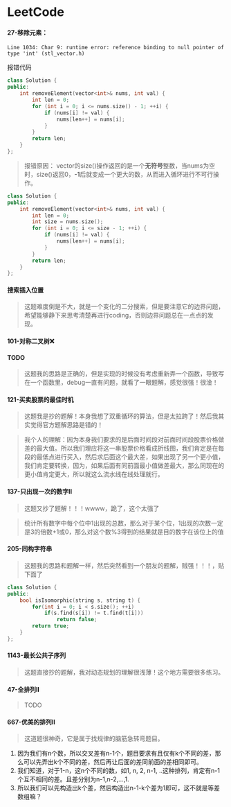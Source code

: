 # LeetCode



#### 27-移除元素：
`Line 1034: Char 9: runtime error: reference binding to null pointer of type 'int' (stl_vector.h)`

报错代码
```C++
class Solution {
public:
    int removeElement(vector<int>& nums, int val) {
        int len = 0;
        for (int i = 0; i <= nums.size() - 1; ++i) {
            if (nums[i] != val) {
                nums[len++] = nums[i];
            }
        }
        return len;
    }
};
``` 
> 报错原因： vector的size()操作返回的是一个**无符号**整数，当nums为空时，size()返回0，**-1**后就变成一个更大的数，从而进入循环进行不可行操作。

```C++
class Solution {
public:
    int removeElement(vector<int>& nums, int val) {
        int len = 0;
        int size = nums.size();
        for (int i = 0; i <= size - 1; ++i) {
            if (nums[i] != val) {
                nums[len++] = nums[i];
            }
        }
        return len;
    }
};

```


#### 搜索插入位置
> 这题难度倒是不大，就是一个变化的二分搜索，但是要注意它的边界问题，希望能够静下来思考清楚再进行coding，否则边界问题总在一点点的发现。


#### 101-对称二叉树:x:
#### TODO
> 这题我的思路是正确的，但是实现的时候没有考虑重新弄一个函数，导致写在一个函数里，debug一直有问题，就看了一眼题解，感觉很强！很淦！


#### 121-买卖股票的最佳时机
> 这题我是抄的题解！本身我想了双重循环的算法，但是太拉跨了！然后我其实觉得官方题解思路是错的！

> 我个人的理解：因为本身我们要求的是后面时间段对前面时间段股票价格做差的最大值。所以我们理应将这一串股票价格看成折线图，我们肯定是在每段的最低点进行买入，然后求后面这个最大差，如果出现了另一个更小值，我们肯定要转换，因为，如果后面有同前面最小值做差最大，那么同现在的更小值肯定更大，所以就这么流水线在线处理就行。

#### 137-只出现一次的数字II
> 这题又抄了题解！！！wwww，跪了，这个太强了


> 统计所有数字中每个位中1出现的总数，那么对于某个位，1出现的次数一定是3的倍数+1或0，那么对这个数%3得到的结果就是目的数字在该位上的值


#### 205-同构字符串
> 这题我的思路和题解一样，然后突然看到一个朋友的题解，贼强！！！，贴下面了

```c++
class Solution {
public:
    bool isIsomorphic(string s, string t) {
        for(int i = 0; i < s.size(); ++i)
            if(s.find(s[i]) != t.find(t[i]))
                return false;
        return true;
    }
};
```


#### 1143-最长公共子序列
> 这题直接抄的题解，我对动态规划的理解很浅薄！这个地方需要很多练习。

#### 47-全排列II
> TODO


#### 667-优美的排列II
>这道题很神奇，它是属于找规律的脑筋急转弯题目。

1. 因为我们有n个数，所以交叉差有n-1个，题目要求有且仅有k个不同的差，那么可以先弄出k个不同的差，然后再让后面的差同前面的差相同即可。
2. 我们知道，对于1-n，这n个不同的数，如1, n, 2, n-1, ..这种排列，肯定有n-1个互不相同的差。且差分别为n-1,n-2,...,1.
3. 所以我们可以先构造出k个差，然后构造出n-1-k个差为1即可，这不就是等差数组嘛？